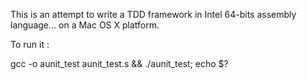 This is an attempt to write a TDD framework in Intel 64-bits assembly language… on a Mac OS X platform.

To run it :

gcc -o aunit_test aunit_test.s && ./aunit_test; echo $?
